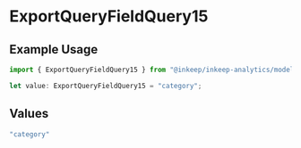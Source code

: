 # ExportQueryFieldQuery15

## Example Usage

```typescript
import { ExportQueryFieldQuery15 } from "@inkeep/inkeep-analytics/models/operations";

let value: ExportQueryFieldQuery15 = "category";
```

## Values

```typescript
"category"
```